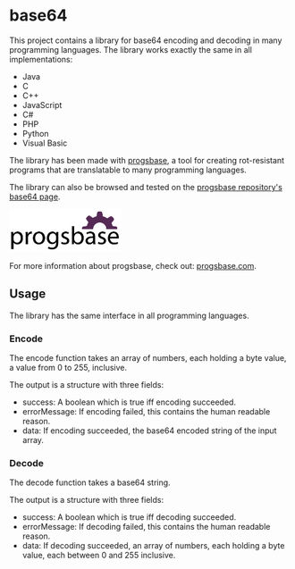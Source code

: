 # base64
This project contains a library for base64 encoding and decoding in many programming languages. The library works exactly the same in all implementations:

 * Java
 * C
 * C++
 * JavaScript
 * C#
 * PHP
 * Python
 * Visual Basic

The library has been made with [progsbase](https://www.progsbase.com), a tool for creating rot-resistant programs that are translatable to many programming languages.

The library can also be browsed and tested on the [progsbase repository's base64 page](https://repo.progsbase.com/repoviewer/no.inductive.idea10.programs/base64/0.1.0).

![progsbase logo](/docs/images/progsbase-logo.png)

For more information about progsbase, check out: [progsbase.com](https://www.progsbase.com).

## Usage

The library has the same interface in all programming languages.

### Encode
The encode function takes an array of numbers, each holding a byte value, a value from 0 to 255, inclusive.

The output is a structure with three fields:

 * success: A boolean which is true iff encoding succeeded.
 * errorMessage: If encoding failed, this contains the human readable reason.
 * data: If encoding succeeded, the base64 encoded string of the input array.

### Decode
The decode function takes a base64 string.

The output is a structure with three fields:

 * success: A boolean which is true iff decoding succeeded.
 * errorMessage: If decoding failed, this contains the human readable reason.
 * data: If decoding succeeded, an array of numbers, each holding a byte value, each between 0 and 255 inclusive.